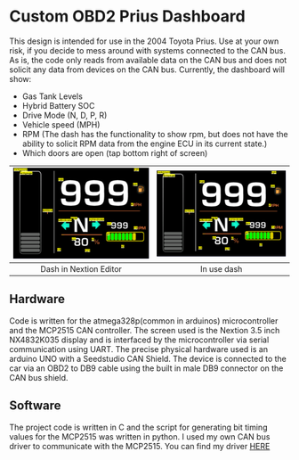 # Custom OBD2 Prius Dashboard
This design is intended for use in the 2004 Toyota Prius. Use at your own risk, if you decide to mess around with systems connected to the CAN bus. As is, the code only reads from available data on the CAN bus and does not solicit any data from devices on the CAN bus. 
Currently, the dashboard will show:
- Gas Tank Levels
- Hybrid Battery SOC
- Drive Mode (N, D, P, R)
- Vehicle speed (MPH)
- RPM (The dash has the functionality to show rpm, but does not have the ability to solicit RPM data from the engine ECU in its current state.)
- Which doors are open (tap bottom right of screen)

| ![Image 1](https://github.com/Wwaylon/PriusDash/blob/main/images/dash.PNG) | ![Image 2](https://github.com/Wwaylon/PriusDash/blob/main/images/dash.PNG) |
|:------------------------------:|:------------------------------:|
|          Dash in Nextion Editor         |          In use dash         |

## Hardware
Code is written for the atmega328p(common in arduinos) microcontroller and the MCP2515 CAN controller. The screen used is the Nextion 3.5 inch NX4832K035 display and is interfaced by the microcontroller via serial communication using UART. 
The precise physical hardware used is an arduino UNO with a Seedstudio CAN Shield. The device is connected to the car via an OBD2 to DB9 cable using the built in male DB9 connector on the CAN bus shield. 

## Software
The project code is written in C and the script for generating bit timing values for the MCP2515 was written in python. I used my own CAN bus driver to communicate with the MCP2515. You can find my driver [HERE](https://github.com/Wwaylon/MCP2515_Library)
